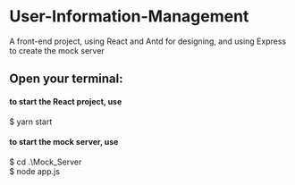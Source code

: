 # User-Information-Management

A front-end project, using React and Antd for designing, and using Express to create the mock server

## Open your terminal:

#### to start the React project, use

$ yarn start

#### to start the mock server, use

$ cd .\Mock_Server\
$ node app.js
